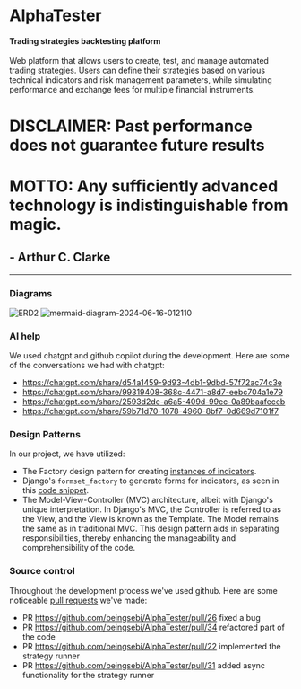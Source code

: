 # AlphaTester
#### Trading strategies backtesting platform 

Web platform that allows users to create, test, and manage automated trading strategies. Users can define their strategies based on various technical indicators and risk management parameters, while simulating performance and exchange fees for multiple financial instruments. 

# DISCLAIMER: Past performance does not guarantee future results

# MOTTO: Any sufficiently advanced technology is indistinguishable from magic.
## - Arthur C. Clarke

-----------------------------------------------------------------------------------
### Diagrams
![ERD2](https://github.com/beingsebi/AlphaTester/assets/40637022/ffc01d5e-1b9e-471f-8fe8-67728e7ec57e)
![mermaid-diagram-2024-06-16-012110](https://github.com/beingsebi/AlphaTester/assets/40637022/2d26a0a8-6ad4-4b2b-ab5a-3378b63a9267)

### AI help
We used chatgpt and github copilot during the development. Here are some of the conversations we had with chatgpt:
* https://chatgpt.com/share/d54a1459-9d93-4db1-9dbd-57f72ac74c3e
* https://chatgpt.com/share/99319408-368c-4471-a8d7-eebc704a1e79
* https://chatgpt.com/share/2593d2de-a6a5-409d-99ec-0a89baafeceb
* https://chatgpt.com/share/59b71d70-1078-4960-8bf7-0d669d7101f7

### Design Patterns
In our project, we have utilized:
- The Factory design pattern for creating [instances of indicators](https://github.com/beingsebi/AlphaTester/blob/master/utils/strategy/indicators/indicatorFactory.py).
- Django's `formset_factory` to generate forms for indicators, as seen in this [code snippet](https://github.com/beingsebi/AlphaTester/blob/master/backtester/forms.py#L50).
- The Model-View-Controller (MVC) architecture, albeit with Django's unique interpretation. In Django's MVC, the Controller is referred to as the View, and the View is known as the Template. The Model remains the same as in traditional MVC. This design pattern aids in separating responsibilities, thereby enhancing the manageability and comprehensibility of the code.


### Source control
Throughout the development process we've used github. Here are some noticeable [pull requests](https://github.com/beingsebi/AlphaTester/pulls?q=is%3Apr+is%3Aclosed) we've made:
* PR https://github.com/beingsebi/AlphaTester/pull/26 fixed a bug
* PR https://github.com/beingsebi/AlphaTester/pull/34 refactored part of the code
* PR https://github.com/beingsebi/AlphaTester/pull/22 implemented the strategy runner
* PR https://github.com/beingsebi/AlphaTester/pull/31 added async functionality for the strategy runner
